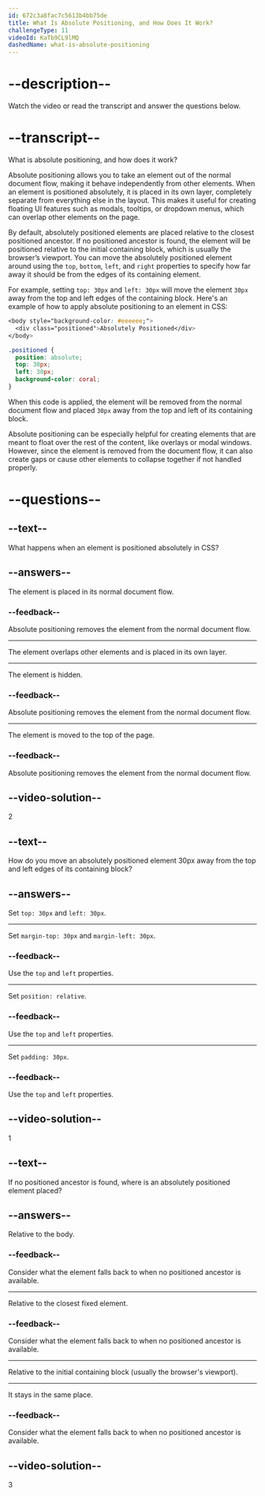 ```yaml
---
id: 672c3a8fac7c5613b4bb75de
title: What Is Absolute Positioning, and How Does It Work?
challengeType: 11
videoId: KaTb9CL9lMQ
dashedName: what-is-absolute-positioning
---
```


# --description--

Watch the video or read the transcript and answer the questions below.

# --transcript--

What is absolute positioning, and how does it work?

Absolute positioning allows you to take an element out of the normal document flow, making it behave independently from other elements. When an element is positioned absolutely, it is placed in its own layer, completely separate from everything else in the layout. This makes it useful for creating floating UI features such as modals, tooltips, or dropdown menus, which can overlap other elements on the page.

By default, absolutely positioned elements are placed relative to the closest positioned ancestor. If no positioned ancestor is found, the element will be positioned relative to the initial containing block, which is usually the browser’s viewport. You can move the absolutely positioned element around using the `top`, `bottom`, `left`, and `right` properties to specify how far away it should be from the edges of its containing element.

For example, setting `top: 30px` and `left: 30px` will move the element `30px` away from the top and left edges of the containing block. Here's an example of how to apply absolute positioning to an element in CSS:

```css
<body style="background-color: #eeeeee;">
  <div class="positioned">Absolutely Positioned</div>
</body>
```

```css
.positioned {
  position: absolute;
  top: 30px;
  left: 30px;
  background-color: coral;
}
```

When this code is applied, the element will be removed from the normal document flow and placed `30px` away from the top and left of its containing block.

Absolute positioning can be especially helpful for creating elements that are meant to float over the rest of the content, like overlays or modal windows. However, since the element is removed from the document flow, it can also create gaps or cause other elements to collapse together if not handled properly.

# --questions--

## --text--

What happens when an element is positioned absolutely in CSS?

## --answers--

The element is placed in its normal document flow.

### --feedback--

Absolute positioning removes the element from the normal document flow.

---

The element overlaps other elements and is placed in its own layer.

---

The element is hidden.

### --feedback--

Absolute positioning removes the element from the normal document flow.

---

The element is moved to the top of the page.

### --feedback--

Absolute positioning removes the element from the normal document flow.

## --video-solution--

2

## --text--

How do you move an absolutely positioned element 30px away from the top and left edges of its containing block?

## --answers--

Set `top: 30px` and `left: 30px`.

---

Set `margin-top: 30px` and `margin-left: 30px`.

### --feedback--

Use the `top` and `left` properties.

---

Set `position: relative`.

### --feedback--

Use the `top` and `left` properties.

---

Set `padding: 30px`.

### --feedback--

Use the `top` and `left` properties.

## --video-solution--

1

## --text--

If no positioned ancestor is found, where is an absolutely positioned element placed?

## --answers--

Relative to the body.

### --feedback--

Consider what the element falls back to when no positioned ancestor is available.

---

Relative to the closest fixed element.

### --feedback--

Consider what the element falls back to when no positioned ancestor is available.

---

Relative to the initial containing block (usually the browser's viewport).

---

It stays in the same place.

### --feedback--

Consider what the element falls back to when no positioned ancestor is available.

## --video-solution--

3
